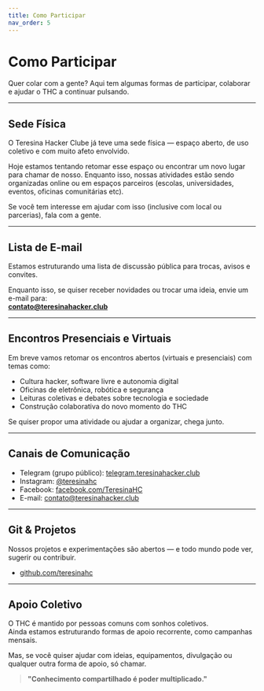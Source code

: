 ```yaml
---
title: Como Participar
nav_order: 5
---
```


# Como Participar

Quer colar com a gente? Aqui tem algumas formas de participar, colaborar e ajudar o THC a continuar pulsando.

---

## Sede Física

O Teresina Hacker Clube já teve uma sede física — espaço aberto, de uso coletivo e com muito afeto envolvido.

Hoje estamos tentando retomar esse espaço ou encontrar um novo lugar para chamar de nosso. Enquanto isso, nossas atividades estão sendo organizadas online ou em espaços parceiros (escolas, universidades, eventos, oficinas comunitárias etc).

Se você tem interesse em ajudar com isso (inclusive com local ou parcerias), fala com a gente.

---

## Lista de E-mail

Estamos estruturando uma lista de discussão pública para trocas, avisos e convites.

Enquanto isso, se quiser receber novidades ou trocar uma ideia, envie um e-mail para:  
**contato@teresinahacker.club**

---

## Encontros Presenciais e Virtuais

Em breve vamos retomar os encontros abertos (virtuais e presenciais) com temas como:

- Cultura hacker, software livre e autonomia digital
- Oficinas de eletrônica, robótica e segurança
- Leituras coletivas e debates sobre tecnologia e sociedade
- Construção colaborativa do novo momento do THC

Se quiser propor uma atividade ou ajudar a organizar, chega junto.

---

## Canais de Comunicação

- Telegram (grupo público): [telegram.teresinahacker.club](https://telegram.teresinahacker.club)
- Instagram: [@teresinahc](https://instagram.com/teresinahc)
- Facebook: [facebook.com/TeresinaHC](https://www.facebook.com/TeresinaHC/)
- E-mail: [contato@teresinahacker.club](mailto:contato@teresinahacker.club)

---

## Git & Projetos

Nossos projetos e experimentações são abertos — e todo mundo pode ver, sugerir ou contribuir.

- [github.com/teresinahc](https://github.com/teresinahc)

---

## Apoio Coletivo

O THC é mantido por pessoas comuns com sonhos coletivos.  
Ainda estamos estruturando formas de apoio recorrente, como campanhas mensais.

Mas, se você quiser ajudar com ideias, equipamentos, divulgação ou qualquer outra forma de apoio, só chamar.

> **"Conhecimento compartilhado é poder multiplicado."**
